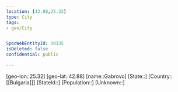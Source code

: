 ```yaml
---
location: [42.88,25.32]
type: City
tags:
- geo/City


SpocWebEntityId: 30335
isDeleted: false
confidential: public

---
```

[geo-lon::25.32]
[geo-lat::42.88]
[name::Gabrovo]
[State::]
[Country::[[Bulgaria]]]
[StateId::]
[Population::]
[Unknown::]

